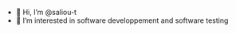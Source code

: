 - 👋 Hi, I’m @saliou-t
- 👀 I’m interested in software developpement and software testing

<!---
saliou-t/saliou-t is a ✨ special ✨ repository because its `README.md` (this file) appears on your GitHub profile.
You can click the Preview link to take a look at your changes.
--->
